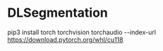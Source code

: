 # DLSegmentation

pip3 install torch torchvision torchaudio --index-url https://download.pytorch.org/whl/cu118
